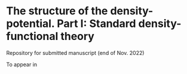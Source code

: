 # The structure of the density-potential. Part I: Standard density-functional theory

Repository for submitted manuscript (end of Nov. 2022)

To appear in

